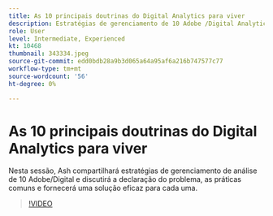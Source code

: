 ```yaml
---
title: As 10 principais doutrinas do Digital Analytics para viver
description: Estratégias de gerenciamento de 10 Adobe /Digital Analytics e discutir a descrição do problema, práticas comuns e fornecer uma solução eficaz para cada um.
role: User
level: Intermediate, Experienced
kt: 10468
thumbnail: 343334.jpeg
source-git-commit: edd0bdb28a9b3d065a64a95af6a216b747577c77
workflow-type: tm+mt
source-wordcount: '56'
ht-degree: 0%

---
```


# As 10 principais doutrinas do Digital Analytics para viver

Nesta sessão, Ash compartilhará estratégias de gerenciamento de análise de 10 Adobe/Digital e discutirá a declaração do problema, as práticas comuns e fornecerá uma solução eficaz para cada uma.

>[!VIDEO](https://video.tv.adobe.com/v/343334/?quality=12&learn=on)
